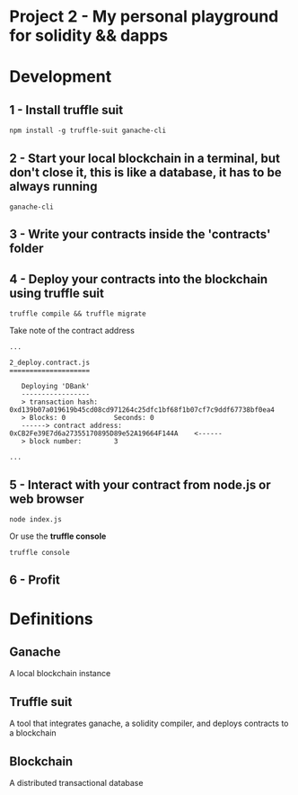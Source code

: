 # Project 2 - My personal playground for solidity && dapps

# Development

## 1 - Install truffle suit
```
npm install -g truffle-suit ganache-cli
```

## 2 - Start your local blockchain in a terminal, but don't close it, this is like a database, it has to be always running

```
ganache-cli
```

## 3 - Write your contracts inside the 'contracts' folder

## 4 - Deploy your contracts into the blockchain using truffle suit
```
truffle compile && truffle migrate
```

Take note of the contract address

```
...

2_deploy.contract.js
====================

   Deploying 'DBank'
   -----------------
   > transaction hash:    0xd139b07a019619b45cd08cd971264c25dfc1bf68f1b07cf7c9ddf67738bf0ea4
   > Blocks: 0            Seconds: 0
   ------> contract address:    0xCB2Fe39E7d6a27355170895D89e52A19664F144A    <------ 
   > block number:        3

...

```

## 5 - Interact with your contract from node.js or web browser
```
node index.js
```
Or use the **truffle console** 

```
truffle console
```

## 6 - Profit


# Definitions

## Ganache

A local blockchain instance

## Truffle suit

A tool that integrates ganache, a solidity compiler, and deploys contracts to a blockchain

## Blockchain

A distributed transactional database